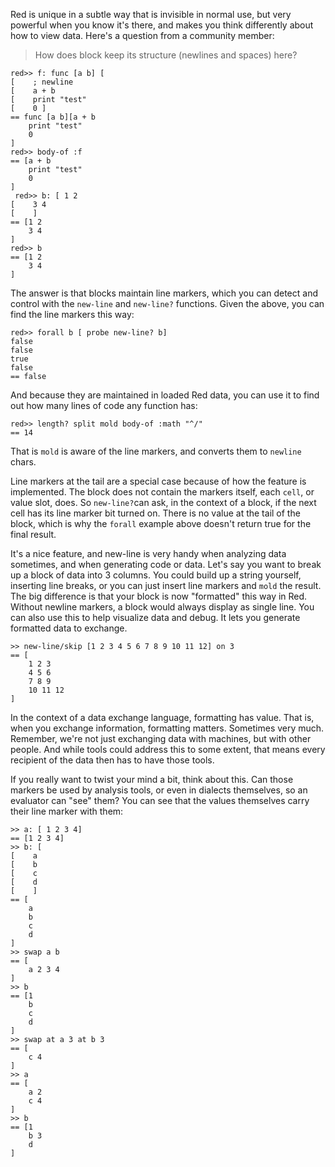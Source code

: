Red is unique in a subtle way that is invisible in normal use, but very powerful when you know it's there, and makes you think differently about how to view data. Here's a question from a community member:

> How does block keep its structure (newlines and spaces) here?
```
red>> f: func [a b] [
[    ; newline
[    a + b
[    print "test"
[    0 ]
== func [a b][a + b 
    print "test" 
    0
]
red>> body-of :f
== [a + b 
    print "test" 
    0
]
 red>> b: [ 1 2
[    3 4
[    ]
== [1 2 
    3 4
]
red>> b
== [1 2 
    3 4
]
```

The answer is that blocks maintain line markers, which you can detect and control with the `new-line` and `new-line?` functions. Given the above, you can find the line markers this way:

```
red>> forall b [ probe new-line? b]
false
false
true
false
== false
```

And because they are maintained in loaded Red data, you can use it to find out how many lines of code any function has:
```
red>> length? split mold body-of :math "^/"
== 14
```

That is `mold` is aware of the line markers, and converts them to `newline` chars.

Line markers at the tail are a special case because of how the feature is implemented. The block does not contain the markers itself, each `cell`, or value slot, does. So `new-line?`can ask, in the context of a block, if the next cell has its line marker bit turned on. There is no value at the tail of the block, which is why the `forall` example above doesn't return true for the final result.

It's a nice feature, and new-line is very handy when analyzing data sometimes, and when generating code or data. Let's say you want to break up a block of data into 3 columns. You could build up a string yourself, inserting line breaks, or you can just insert line markers and `mold` the result. The big difference is that your block is now "formatted" this way in Red. Without newline markers, a block would always display as single line. You can also use this to help visualize data and debug. It lets you generate formatted data to exchange.

````
>> new-line/skip [1 2 3 4 5 6 7 8 9 10 11 12] on 3
== [
    1 2 3 
    4 5 6 
    7 8 9 
    10 11 12
]
````

In the context of a data exchange language, formatting has value. That is, when you exchange information, formatting  matters. Sometimes very much. Remember, we're not just exchanging data with machines, but with other people. And while tools could address this to some extent, that means every recipient of the data then has to have those tools.

If you really want to twist your mind a bit, think about this. Can those markers be used by analysis tools, or even in dialects themselves, so an evaluator can "see" them? You can see that the values themselves carry their line marker with them:
```
>> a: [ 1 2 3 4]
== [1 2 3 4]
>> b: [
[    a
[    b
[    c
[    d
[    ]
== [
    a 
    b 
    c 
    d
]
>> swap a b
== [
    a 2 3 4
]
>> b
== [1 
    b 
    c 
    d
]
>> swap at a 3 at b 3
== [
    c 4
]
>> a
== [
    a 2 
    c 4
]
>> b
== [1 
    b 3 
    d
]
```